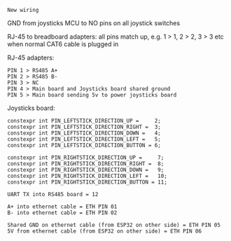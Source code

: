     New wiring

GND from joysticks MCU to NO pins on all joystick switches

RJ-45 to breadboard adapters: all pins match up, e.g. 1 > 1, 2 > 2, 3 > 3 etc when normal CAT6 cable is plugged in

RJ-45 adapters: 
    
    PIN 1 > RS485 A+ 
    PIN 2 > RS485 B-
    PIN 3 > NC
    PIN 4 > Main board and Joysticks board shared ground
    PIN 5 > Main board sending 5v to power joysticks board
    
Joysticks board:
    
    constexpr int PIN_LEFTSTICK_DIRECTION_UP =     2;
    constexpr int PIN_LEFTSTICK_DIRECTION_RIGHT =  3;
    constexpr int PIN_LEFTSTICK_DIRECTION_DOWN =   4;
    constexpr int PIN_LEFTSTICK_DIRECTION_LEFT =   5;
    constexpr int PIN_LEFTSTICK_DIRECTION_BUTTON = 6;

    constexpr int PIN_RIGHTSTICK_DIRECTION_UP =     7;
    constexpr int PIN_RIGHTSTICK_DIRECTION_RIGHT =  8;
    constexpr int PIN_RIGHTSTICK_DIRECTION_DOWN =   9;
    constexpr int PIN_RIGHTSTICK_DIRECTION_LEFT =   10;
    constexpr int PIN_RIGHTSTICK_DIRECTION_BUTTON = 11;

    UART TX into RS485 board = 12
    
    A+ into ethernet cable = ETH PIN 01
    B- into ethernet cable = ETH PIN 02

    Shared GND on ethernet cable (from ESP32 on other side) = ETH PIN 05    
    5V from ethernet cable (from ESP32 on other side) = ETH PIN 06

